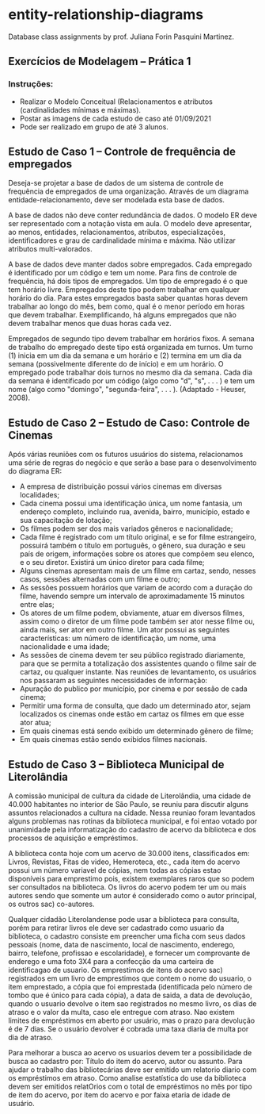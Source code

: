 # entity-relationship-diagrams

Database class assignments by prof. Juliana Forin Pasquini Martinez.

## Exercícios de Modelagem – Prática 1

### Instruções:
- Realizar o Modelo Conceitual (Relacionamentos e atributos (cardinalidades mínimas e máximas).
- Postar as imagens de cada estudo de caso até 01/09/2021
- Pode ser realizado em grupo de até 3 alunos.

## Estudo de Caso 1 – Controle de frequência de empregados 
Deseja-se projetar a base de dados de um sistema de controle de frequência de empregados de uma organização. Através de um diagrama entidade-relacionamento, deve ser modelada esta base de dados.

A base de dados não deve conter redundância de dados. O modelo ER deve ser representado com a notação vista em aula. O modelo deve apresentar, ao menos, entidades, relacionamentos, atributos, especializações, identificadores e grau de cardinalidade mínima e máxima. Não utilizar atributos multi-valorados.

A base de dados deve manter dados sobre empregados. Cada empregado é identificado por um código e tem um nome. Para fins de controle de frequência, há dois tipos de empregados. Um tipo de empregado é o que tem horário livre. Empregados deste tipo podem trabalhar em qualquer horário do dia. Para estes empregados basta saber quantas horas devem trabalhar ao longo do mês, bem como, qual é o menor período em horas que devem trabalhar. Exemplificando, há alguns empregados que não devem trabalhar menos que duas horas cada vez.

Empregados de segundo tipo devem trabalhar em horários fixos. A semana de trabalho do empregado deste tipo está organizada em turnos. Um turno (1) inicia em um dia da semana e um horário e (2) termina em um dia da semana (possivelmente diferente do de início) e em um horário. O empregado pode trabalhar dois turnos no mesmo dia da semana. Cada dia da semana é identificado por um código (algo como "d", "s", . . . ) e tem um nome (algo como "domingo", "segunda-feira", . . . ). (Adaptado - Heuser, 2008).

## Estudo de Caso 2 – Estudo de Caso: Controle de Cinemas

Após várias reuniões com os futuros usuários do sistema, relacionamos uma série de regras do negócio e que serão a base para o desenvolvimento do diagrama ER:

- A empresa de distribuição possui vários cinemas em diversas localidades;
- Cada cinema possui uma identificação única, um nome fantasia, um endereço completo, incluindo rua, avenida, bairro, município, estado e sua capacitação de lotação;
- Os filmes podem ser dos mais variados gêneros e nacionalidade;
- Cada filme é registrado com um título original, e se for filme estrangeiro, possuirá também o título em português, o gênero, sua duração e seu país de origem, informações sobre os atores que compõem seu elenco, e o seu diretor. Existirá um único diretor para cada filme;
- Alguns cinemas apresentam mais de um filme em cartaz, sendo, nesses casos, sessões alternadas com um filme e outro;
- As sessões possuem horários que variam de acordo com a duração do filme, havendo sempre um intervalo de aproximadamente 15 minutos entre elas;
- Os atores de um filme podem, obviamente, atuar em diversos filmes, assim como o diretor de um filme pode também ser ator nesse filme ou, ainda mais, ser ator em outro filme. Um ator possui as seguintes características: um número de identificação, um nome, uma nacionalidade e uma idade;
- As sessões de cinema devem ter seu público registrado diariamente, para que se permita a totalização dos assistentes quando o filme sair de cartaz, ou qualquer instante.
Nas reuniões de levantamento, os usuários nos passaram as seguintes necessidades de informação:
- Apuração do publico por município, por cinema e por sessão de cada cinema;
- Permitir uma forma de consulta, que dado um determinado ator, sejam localizados os cinemas onde estão em cartaz os filmes em que esse ator atua;
- Em quais cinemas está sendo exibido um determinado gênero de filme;
- Em quais cinemas estão sendo exibidos filmes nacionais.


## Estudo de Caso 3 – Biblioteca Municipal de Literolândia 

A comissão municipal de cultura da cidade de Literolândia, uma cidade de 40.000 habitantes no interior de São Paulo, se reuniu para discutir alguns assuntos relacionados a cultura na cidade. Nessa reuniao foram levantados alguns problemas nas rotinas da biblioteca municipal, e foi entao votado por unanimidade pela informatização do cadastro de acervo da biblioteca e dos processos de aquisição e empréstimos.

A biblioteca conta hoje com um acervo de 30.000 itens, classificados em: Livros, Revistas, Fitas de video, Hemeroteca, etc., cada item do acervo possui um número variavel de cópias, nem todas as cópias estao disponíveis para emprestimo pois, existem exemplares raros que so podem ser consultados na biblioteca. Os livros do acervo podem ter um ou mais autores sendo que somente um autor é considerado como o autor principal, os outros sac) co-autores.

Qualquer cidadão Literolandense pode usar a biblioteca para consulta, porém para retirar livros ele deve ser cadastrado como usuario da biblioteca, o cadastro consiste em preencher uma ficha com seus dados pessoais (nome, data de nascimento, local de nascimento, enderego, bairro, telefone, profissao e escolaridade), e fornecer um comprovante de enderego e uma foto 3X4 para a confecção da uma carteira de identificagao de usuario. Os emprestimos de itens do acervo sac) registrados em um livro de emprestimos que contem o nome do usuario, o item emprestado, a cópia que foi emprestada (identificada pelo número de tombo que é único para cada cópia), a data de saida, a data de devolução, quando o usuario devolve o item sao registrados no mesmo livro, os dias de atraso e o valor da multa, caso ele entregue com atraso. Nao existem limites de empréstimos em aberto por usuário, mas o prazo para devolução é de 7 dias. Se o usuário devolver é cobrada uma taxa diaria de multa por dia de atraso.

Para melhorar a busca ao acervo os usuarios devem ter a possibilidade de busca ao cadastro por: Título do item do acervo, autor ou assunto. Para ajudar o trabalho das bibliotecárias deve ser emitido um relatorio diario com os empréstimos em atraso. Como analise estatística do use da biblioteca devem ser emitidos relatOrios com o total de empréstimos no mês por tipo de item do acervo, por item do acervo e por faixa etaria de idade de usuário.
